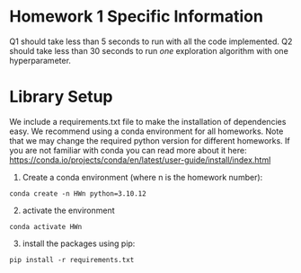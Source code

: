 # Homework 1 Specific Information

Q1 should take less than 5 seconds to run with all the code implemented.
Q2 should take less than 30 seconds to run *one* exploration algorithm with one hyperparameter.



# Library Setup

We include a requirements.txt file to make the installation of
dependencies easy. We recommend using a conda environment for all homeworks.
Note that we may change the required python version for different homeworks.
If you are not familiar with conda you can read more about it here:
https://conda.io/projects/conda/en/latest/user-guide/install/index.html

1. Create a conda environment (where n is the homework number):
```
conda create -n HWn python=3.10.12
```

2. activate the environment
```
conda activate HWn
```

3. install the packages using pip:

```
pip install -r requirements.txt
```
